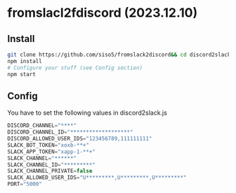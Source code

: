 # fromslacl2fdiscord (2023.12.10)

## Install
```sh
git clone https://github.com/siso5/fromslack2discord&& cd discord2slack
npm install
# Configure your stuff (see Config section)
npm start
```

## Config
You have to set the following values in discord2slack.js
```javascript
DISCORD_CHANNEL="****"
DISCORD_CHANNEL_ID="*******************"
DISCORD_ALLOWED_USER_IDS="123456789,111111111"
SLACK_BOT_TOKEN="xoxb-**+"
SLACK_APP_TOKEN="xapp-1-**+"
SLACK_CHANNEL="******"
SLACK_CHANNEL_ID="*********"
SLACK_CHANNEL_PRIVATE=false
SLACK_ALLOWED_USER_IDS="U*********,U*********,U*********"
PORT="5000"

```